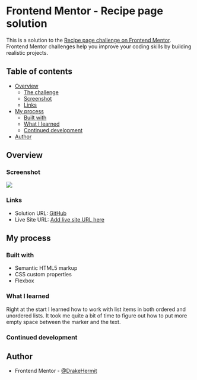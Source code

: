 # Frontend Mentor - Recipe page solution

This is a solution to the [Recipe page challenge on Frontend Mentor](https://www.frontendmentor.io/challenges/recipe-page-KiTsR8QQKm). Frontend Mentor challenges help you improve your coding skills by building realistic projects. 

## Table of contents

- [Overview](#overview)
  - [The challenge](#the-challenge)
  - [Screenshot](#screenshot)
  - [Links](#links)
- [My process](#my-process)
  - [Built with](#built-with)
  - [What I learned](#what-i-learned)
  - [Continued development](#continued-development)
- [Author](#author)

## Overview

### Screenshot

![](./screenshot.jpg)

### Links

- Solution URL: [GitHub](https://github.com/DrakeHermit/recipe-page)
- Live Site URL: [Add live site URL here](https://your-live-site-url.com)

## My process

### Built with

- Semantic HTML5 markup
- CSS custom properties
- Flexbox

### What I learned

Right at the start I learned how to work with list items in both ordered and unordered lists. It took me quite a bit of time to figure out how to put more empty space between the marker and the text.


### Continued development

## Author

- Frontend Mentor - [@DrakeHermit](https://www.frontendmentor.io/profile/DrakeHermit)




